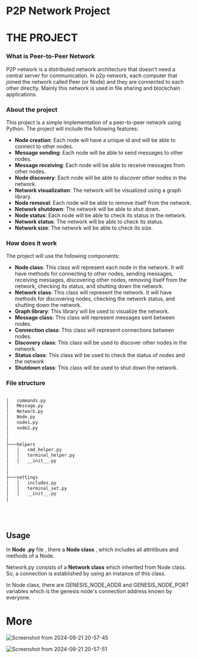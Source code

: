 # P2P  Network Project 

# THE PROJECT


### What is Peer-to-Peer Network

P2P network is a distributed network architecture that doesn't need a central server for communication. In p2p network, each computer that joined the network called Peer (or Node) and they are connected to each other directly. Mainly this network is used in file sharing and blockchain applications.



### About the project

This project is a simple implementation of a peer-to-peer network using Python. The project will include the
following features:
-   **Node creation**: Each node will have a unique id and will be able to connect to
other nodes.
-   **Message sending**: Each node will be able to send messages to other nodes.
-   **Message receiving**: Each node will be able to receive messages from other nodes.
-   **Node discovery**: Each node will be able to discover other nodes in the network.
-   **Network visualization**: The network will be visualized using a graph library.
-   **Node removal**: Each node will be able to remove itself from the network.
-   **Network shutdown**: The network will be able to shut down.
-   **Node status**: Each node will be able to check its status in the network.
-   **Network status**: The network will be able to check its status.
-   **Network size**: The network will be able to check its size.


### How does it work

The project will use the following components:
-   **Node class**: This class will represent each node in the network. It will have methods
for connecting to other nodes, sending messages, receiving messages, discovering other nodes,
removing itself from the network, checking its status, and shutting down the network.
-   **Network class**: This class will represent the network. It will have methods for
discovering nodes, checking the network status, and shutting down the network.
-   **Graph library**: This library will be used to visualize the network.
-   **Message class**: This class will represent messages sent between nodes.
-   **Connection class**: This class will represent connections between nodes.
-   **Discovery class**: This class will be used to discover other nodes in the network.
-   **Status class**: This class will be used to check the status of nodes and the network
-   **Shutdown class**: This class will be used to shut down the network.

### File structure
```bash

│   commands.py
│   Message.py
│   Network.py
│   Node.py
│   node1.py
│   node2.py
│
│
├───helpers
│   │   cmd_helper.py
│   │   terminal_helper.py
│   │   __init__.py
│
│
├───settings
│   │   includes.py
│   │   terminal_set.py
│   │   __init__.py
│
```
<br>
<br>

## Usage


In **Node .py** file , there a **Node class** , which includes all attritibues and methods  of a Node. 

Network.py consists of a **Network class** which inherited from  Node class. So, a connection is established by using an instance of this class. 

In Node class, there are GENESIS_NODE_ADDR and GENESIS_NODE_PORT variables which is the genesis node's connection address known by everyone.





# More



![Screenshot from 2024-09-21 20-57-45](https://github.com/user-attachments/assets/9f0535d2-b9b4-468e-8f85-ff5228afb7f5)

![Screenshot from 2024-09-21 20-57-51](https://github.com/user-attachments/assets/f3b73be3-70d9-44e6-860c-69033407b775)



